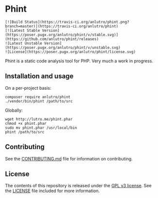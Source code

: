 # Phint

	[![Build Status](https://travis-ci.org/anlutro/phint.png?branch=master)](https://travis-ci.org/anlutro/phint)
	[![Latest Stable Version](https://poser.pugx.org/anlutro/phint/v/stable.svg)](https://github.com/anlutro/phint/releases)
	![Latest Unstable Version](https://poser.pugx.org/anlutro/phint/v/unstable.svg)
	![License](https://poser.pugx.org/anlutro/phint/license.svg)

Phint is a static code analysis tool for PHP. Very much a work in progress.

## Installation and usage

On a per-project basis:

	composer require anlutro/phint
	./vendor/bin/phint /path/to/src

Globally:

	wget http://lutro.me/phint.phar
	chmod +x phint.phar
	sudo mv phint.phar /usr/local/bin
	phint /path/to/src

## Contributing

See the [CONTRIBUTING.md](CONTRIBUTING.md) file for information on contributing.

## License

The contents of this repository is released under the [GPL v3 license](http://opensource.org/licenses/GPL-3.0). See the [LICENSE](LICENSE) file included for more information.
